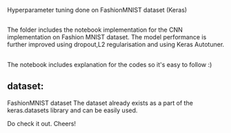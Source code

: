 <p align="left">
Hyperparameter tuning done on FashionMNIST dataset (Keras)
</p>

## 
The folder includes the notebook implementation for the CNN implementation on Fashion MNIST dataset.
The model performance is further improved using dropout,L2 regularisation and using Keras Autotuner.

##
The notebook includes explanation for the codes so it's easy to follow :)

## dataset:
FashionMNIST dataset
The dataset already exists as a part of the keras.datasets library and can be easily used.

Do check it out.
Cheers!
